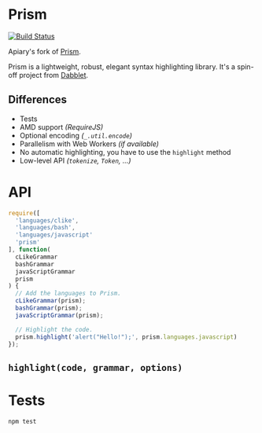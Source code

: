 # Prism

[![Build Status](https://travis-ci.org/apiaryio/prism.svg)](https://travis-ci.org/apiaryio/prism)

Apiary's fork of [Prism](http://prismjs.com/).

Prism is a lightweight, robust, elegant syntax highlighting library. It's a spin-off project from [Dabblet](http://dabblet.com/).

## Differences

* Tests
* AMD support *(RequireJS)*
* Optional encoding *(`_.util.encode`)*
* Parallelism with Web Workers *(if available)*
* No automatic highlighting, you have to use the `highlight` method
* Low-level API *(`tokenize`, `Token`, ...)*

# API

```JavaScript
require([
  'languages/clike',
  'languages/bash',
  'languages/javascript'
  'prism'
], function(
  cLikeGrammar
  bashGrammar
  javaScriptGrammar
  prism
) {
  // Add the languages to Prism.
  cLikeGrammar(prism);
  bashGrammar(prism);
  javaScriptGrammar(prism);

  // Highlight the code.
  prism.highlight('alert("Hello!");', prism.languages.javascript)
});
```

## `highlight(code, grammar, options)`

# Tests

```
npm test
```
